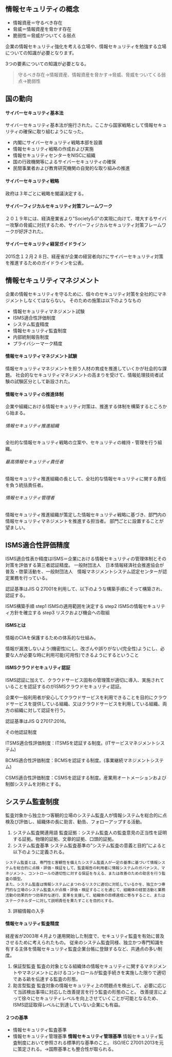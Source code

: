 ## 情報セキュリティの概念

- 情報資産＝守るべき存在
- 脅威＝情報資産を脅かす存在
- 脆弱性＝脅威がついてくる弱点

企業の情報セキュリティ強化を考える立場や、情報セキュリティを勉強する立場についての知識が必要となります。

3つの要素についての知識が必要となる。

> 守るべき存在→情報資産、情報資産を脅かす→脅威、脅威をついてくる弱点→脆弱性

## 国の動向

#### サイバーセキュリティ基本法

サイバーセキュリティ基本法が施行された。ここから国家戦略として情報セキュリティの確保に取り組むようになった。

- 内閣にサイバーセキュリティ戦略本部を設置
- 情報セキュリティ戦略の作成および実施
- 情報セキュリティセンターをNISCに組織
- 国の行政機関等によるサイバーセキュリティの確保
- 民間事業者および教育研究機関の自発的な取り組みの推進

#### サイバーセキュリティ戦略

政府は３年ごとに戦略を閣議決定する。

#### サイバーフィジカルセキュリティ対策フレームワーク

２０１９年には、経済産業省より"Society5.0"の実現に向けて、増大するサイバー攻撃の脅威に対抗するため、サイバーフィジカルセキュリティ対策フレームワークが好評された。

#### サイバーセキュリティ経営ガイドライン

2015念１２月２８日、経産省が企業の経営者向けにサイバーセキュリティ対策を推進するためのガイドラインを公表。

## 情報セキュリティマネジメント

企業の情報セキュリティを守るために、個々のセキュリティ対策を全社的にマネジメントしなくてはならない。
そのための施策は以下のようなもの

- 情報セキュリティマネジメント試験
- ISMS適合性評価制度
- システム監査精度
- 情報セキュリティ監査制度
- 内部統制報告制度
- プライバシーマーク精度

#### 情報セキュリティマネジメント試験

情報セキュリティマネジメントを担う人材の育成を推進していくかが社会的な課題。
社会的なセキュリティマネジメントの高まりを受けて、情報処理技術者試験の試験区分として新設された。

#### 情報セキュリティの推進体制

企業や組織における情報セキュリティ対策は、推進する体制を構築するところから始まる。

###### 情報セキュリティ推進組織

全社的な情報セキュリティ戦略の立案や、セキュリティの維持・管理を行う組織。

###### 最高情報セキュリティ責任者

情報セキュリティ推進組織の長として、全社的な情報セキュリティに関する責任を負う統括責任者。

###### 情報セキュリティ管理者

情報セキュリティ推進組織が策定した情報セキュリティ戦略に基づき、部門内の情報セキュリティマネジメントを推進する担当者。
部門ごとに設置することが望ましい。

## ISMS適合性評価精度

ISMS適合性表か精度はISMS＝企業における情報セキュリティの管理体制とその対策を評価する第三者認証精度。
一般財団法人　日本情報経済社会推進協会が普及・啓蒙活動を、一般財団法人　情報マネジメントシステム認定センターが認定業務を行っている。

認証基準はJIS Q 27001を利用して、以下のような構築手順にそって構築され、認証する。

ISMS構築手順
step1 ISMSの適用範囲を決定する
step2 ISMSの情報セキュリティ方針を確立する
step3 リスクおよび機会への取組

#### ISMSとは

情報のCIAを保護するための体系的な仕組み。

情報が漏洩しないよう(機密性)にし、改ざんや誤りがない(完全性)ようにし、必要な人が必要な時に利用可能(可用性)できるようにするということ

#### ISMSクラウドセキュリティ認証

ISMS認証に加えて、クラウドサービス固有の管理策が適切に導入、実施されていることを認証するのがISMSクラウドセキュリティ認証。

企業や一般利用者が安心してクラウドサービスを利用できることを目的にクラウドサービスを提供している組織、又はクラウドサービスを利用している組織、両方の組織に対して認証を行う。

認証基準はJIS Q 27017:2016。

その他認証制度

ITSMS適合性評価制度：ITSMSを認証する制度。(ITサービスマネジメントシステム)

BCMS適合性評価制度：BCMSを認証する制度。(事業継続マネジメントシステム)

CSMS適合性評価制度：CSMSを認証する制度。産業用オートメーションおよび制御システムを対称とする。


## システム監査制度

監査対象から独立かつ客観的立場のシステム監査人が情報システムを総合的に点検及び評価し、組織体の長に助言、勧告、フォローアップする活動。

1. システム監査関連用語
   監査証拠：システム監査人の監査意見の正当性を証明する証拠。物理的証拠、文章的証拠、口頭的証拠。
2. システム監査基準
システム監査基準の”システム監査の意義と目的”によると以下のように定義される。
```
システム監査とは、専門性と客観性を備えたシステム監査人が一定の基準に基づいて情報システムを総合的に点検・評価・検証をして、監査報告の利用者に情報システムのガバナンス、マネジメント、コントロールの適切性に対する保証を与える、または改善のための助言を行う監査の類型。
また、システム監査は情報システムにまつわるリスクに適切に対処しているかを、独立かつ専門的な立場のシステム監査人が点検・評価・検証することを通じて、組織体の経営活動と業務活動の効果的かつ効率的な遂行、変革を支援して、組織体の目標達成に寄与すること、またはステークホルダーに対して説明責任を果たすことを目的とする。
```

3. 詳細情報の入手

#### 情報セキュリティ監査精度
経産省が2003年４月より運用開始した制度で、セキュリティ監査を有効に普及させるために考えられたもの。
従来のシステム監査同様、独立かつ専門知識を有する主体を情報セキュリティ監査企業台帳に登録するなど、共通点の多い制度。

1. 保証型監査
監査の対象となる組織体の情報セキュリティに関するマネジメントやマネジメントにおけるコントロールが監査手続きを実施した限りで適切である畝を伝達する監査の形態。
2. 助言型監査
監査対象の情報セキュリティ上の問題点を検出して、必要に応じて当該検出事項に対応した改善提言を行う監査の形態のこと。
改善提言によって徐々にセキュリティレベルを向上させていくことが可能となるため、ISMS認証取得レベルに到達していない企業にも有益。

#### ２つの基準
- 情報セキュリティ監査基準
- 情報セキュリティ管理基準
__情報セキュリティ管理基準__
情報セキュリティ監査制度において参照される標準的な基準のこと。
ISO/IEC 27001:2013を元に策定される。→国際基準とも整合性が取られる。



